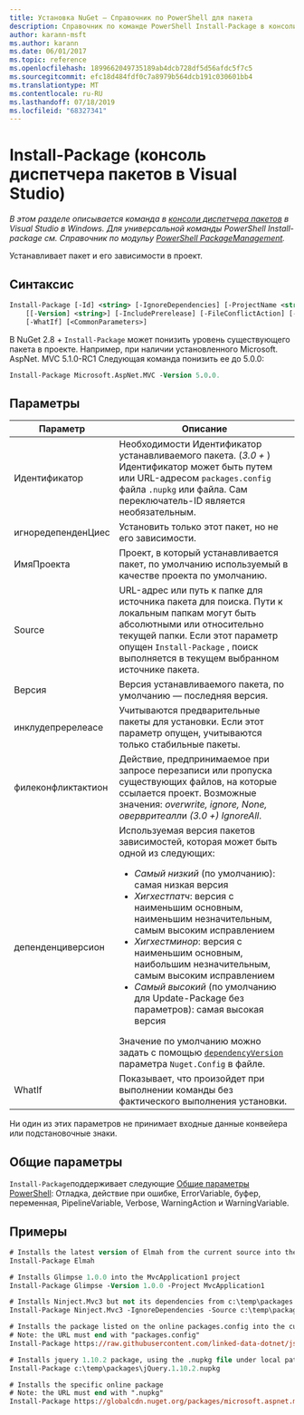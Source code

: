 ```yaml
---
title: Установка NuGet — Справочник по PowerShell для пакета
description: Справочник по команде PowerShell Install-Package в консоли диспетчера пакетов NuGet в Visual Studio.
author: karann-msft
ms.author: karann
ms.date: 06/01/2017
ms.topic: reference
ms.openlocfilehash: 1899662049735189ab4dcb728df5d56afdc5f7c5
ms.sourcegitcommit: efc18d484fdf0c7a8979b564dcb191c030601bb4
ms.translationtype: MT
ms.contentlocale: ru-RU
ms.lasthandoff: 07/18/2019
ms.locfileid: "68327341"
---
```

# <a name="install-package-package-manager-console-in-visual-studio"></a>Install-Package (консоль диспетчера пакетов в Visual Studio)

*В этом разделе описывается команда в [консоли диспетчера пакетов](../../consume-packages/install-use-packages-powershell.md) в Visual Studio в Windows. Для универсальной команды PowerShell Install-package см. Справочник по модульу [PowerShell PackageManagement](/powershell/module/packagemanagement/?view=powershell-6).*

Устанавливает пакет и его зависимости в проект.

## <a name="syntax"></a>Синтаксис

```ps
Install-Package [-Id] <string> [-IgnoreDependencies] [-ProjectName <string>] [[-Source] <string>] 
    [[-Version] <string>] [-IncludePrerelease] [-FileConflictAction] [-DependencyVersion]
    [-WhatIf] [<CommonParameters>]
```

В NuGet 2.8 + `Install-Package` может понизить уровень существующего пакета в проекте. Например, при наличии установленного Microsoft. AspNet. MVC 5.1.0-RC1 Следующая команда понизить ее до 5.0.0:

```ps
Install-Package Microsoft.AspNet.MVC -Version 5.0.0.
```

## <a name="parameters"></a>Параметры

| Параметр | Описание |
| --- | --- |
| Идентификатор | Необходимости Идентификатор устанавливаемого пакета. (*3.0 +* ) Идентификатор может быть путем или URL-адресом `packages.config` файла `.nupkg` или файла. Сам переключатель-ID является необязательным. |
| игноредепенденЦиес | Установить только этот пакет, но не его зависимости. |
| ИмяПроекта | Проект, в который устанавливается пакет, по умолчанию используемый в качестве проекта по умолчанию. |
| Source | URL-адрес или путь к папке для источника пакета для поиска. Пути к локальным папкам могут быть абсолютными или относительно текущей папки. Если этот параметр опущен `Install-Package` , поиск выполняется в текущем выбранном источнике пакета. |
| Версия | Версия устанавливаемого пакета, по умолчанию — последняя версия. |
| инклудепререлеасе | Учитываются предварительные пакеты для установки. Если этот параметр опущен, учитываются только стабильные пакеты. |
| филеконфликтактион | Действие, предпринимаемое при запросе перезаписи или пропуска существующих файлов, на которые ссылается проект. Возможные значения: *overwrite, ignore, None, овервритеалл*и *(3.0 +)* *IgnoreAll*. |
| депенденциверсион | Используемая версия пакетов зависимостей, которая может быть одной из следующих:<br/><ul><li>*Самый низкий* (по умолчанию): самая низкая версия</li><li>*Хигхестпатч*: версия с наименьшим основным, наименьшим незначительным, самым высоким исправлением</li><li>*Хигхестминор*: версия с наименьшим основным, наибольшим незначительным, самым высоким исправлением</li><li>*Самый высокий* (по умолчанию для Update-Package без параметров): самая высокая версия</li></ul>Значение по умолчанию можно задать с помощью [`dependencyVersion`](../nuget-config-file.md#config-section) параметра `Nuget.Config` в файле. |
| WhatIf | Показывает, что произойдет при выполнении команды без фактического выполнения установки. |

Ни один из этих параметров не принимает входные данные конвейера или подстановочные знаки.

## <a name="common-parameters"></a>Общие параметры

`Install-Package`поддерживает следующие [Общие параметры PowerShell](http://go.microsoft.com/fwlink/?LinkID=113216): Отладка, действие при ошибке, ErrorVariable, буфер, переменная, PipelineVariable, Verbose, WarningAction и WarningVariable.

## <a name="examples"></a>Примеры

```ps
# Installs the latest version of Elmah from the current source into the default project
Install-Package Elmah

# Installs Glimpse 1.0.0 into the MvcApplication1 project
Install-Package Glimpse -Version 1.0.0 -Project MvcApplication1

# Installs Ninject.Mvc3 but not its dependencies from c:\temp\packages
Install-Package Ninject.Mvc3 -IgnoreDependencies -Source c:\temp\packages

# Installs the package listed on the online packages.config into the current project
# Note: the URL must end with "packages.config"
Install-Package https://raw.githubusercontent.com/linked-data-dotnet/json-ld.net/master/.nuget/packages.config

# Installs jquery 1.10.2 package, using the .nupkg file under local path of c:\temp\packages
Install-Package c:\temp\packages\jQuery.1.10.2.nupkg

# Installs the specific online package
# Note: the URL must end with ".nupkg"
Install-Package https://globalcdn.nuget.org/packages/microsoft.aspnet.mvc.5.2.3.nupkg
```
